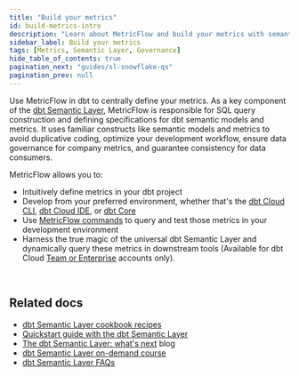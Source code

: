 ```yaml
---
title: "Build your metrics"
id: build-metrics-intro
description: "Learn about MetricFlow and build your metrics with semantic models"
sidebar_label: Build your metrics
tags: [Metrics, Semantic Layer, Governance]
hide_table_of_contents: true
pagination_next: "guides/sl-snowflake-qs"
pagination_prev: null
---
```


Use MetricFlow in dbt to centrally define your metrics. As a key component of the [dbt Semantic Layer](/docs/use-dbt-semantic-layer/dbt-sl), MetricFlow is responsible for SQL query construction and defining specifications for dbt semantic models and metrics. It uses familiar constructs like semantic models and metrics to avoid duplicative coding, optimize your development workflow, ensure data governance for company metrics, and guarantee consistency for data consumers.

MetricFlow allows you to:
- Intuitively define metrics in your dbt project
- Develop from your preferred environment, whether that's the [dbt Cloud CLI](/docs/cloud/cloud-cli-installation), [dbt Cloud IDE](/docs/cloud/dbt-cloud-ide/develop-in-the-cloud), or [dbt Core](/docs/core/installation-overview)
- Use [MetricFlow commands](/docs/build/metricflow-commands) to query and test those metrics in your development environment 
- Harness the true magic of the universal dbt Semantic Layer and dynamically query these metrics in downstream tools (Available for dbt Cloud [Team or Enterprise](https://www.getdbt.com/pricing/) accounts only).

<div className="grid--3-col">

 <Card
    title="Quickstart for the dbt Cloud Semantic Layer"
    body="Use this guide to build and define metrics, set up the dbt Semantic Layer, and query them using downstream tools."
    link="/guides/sl-snowflake-qs"
    icon="dbt-bit"/>

<Card
    title="About MetricFlow"
    body="Understand MetricFlow's core concepts, how to use joins, how to save commonly used queries, and what commands are available."
    link="/docs/build/about-metricflow"
    icon="dbt-bit"/>

  <Card
    title="Semantic model"
    body="Use semantic models as the basis for defining data. They act as nodes in the semantic graph, with entities connecting them."
    link="/docs/build/semantic-models"
    icon="dbt-bit"/>

  <Card
    title="Metrics"
    body="Define metrics through the powerful combination of measures, constraints, or functions, effortlessly organized in either YAML files or separate files."
    link="/docs/build/metrics-overview"
    icon="dbt-bit"/>
  
  <Card
    title="Advanced topics"
    body="Learn about advanced topics for dbt Semantic Layer and MetricFlow, such as data modeling workflows, and more."
    link="/docs/build/advanced-topics"
    icon="dbt-bit"/>

  <Card
    title="About the dbt Semantic Layer"
    body="Introducing the dbt Semantic Layer, the universal process that allows data teams to centrally define and query metrics"
    link="/docs/use-dbt-semantic-layer/dbt-sl"
    icon="dbt-bit"/>

  <Card
    title="Available integrations"
    body="Discover the diverse range of partners that seamlessly integrate with the powerful dbt Semantic Layer, allowing you to query and unlock valuable insights from your data ecosystem."
    link="/docs/cloud-integrations/avail-sl-integrations"
    icon="dbt-bit"/>

</div> <br />

## Related docs

- [dbt Semantic Layer cookbook recipes](/docs/guides/sl-cookbook-recipes) 
- [Quickstart guide with the dbt Semantic Layer](/guides/sl-snowflake-qs)
- [The dbt Semantic Layer: what's next](https://www.getdbt.com/blog/dbt-semantic-layer-whats-next/) blog
- [dbt Semantic Layer on-demand course](https://learn.getdbt.com/courses/semantic-layer)
- [dbt Semantic Layer FAQs](/docs/use-dbt-semantic-layer/sl-faqs)
